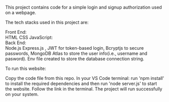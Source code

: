 This project contains code for a simple login and signup authorization used on a webpage.


The tech stacks used in this project are:

Front End: <br>
HTML
CSS 
JavaScript: <br>
Back End: <br>
Node.js Express.js ,
JWT for token-based login,
Bcryptjs to secure passwords,
MongoDB Atlas to store the user info(i.e., username and pasword).
Env file created to store the database connection string.


To run this website:

Copy the code file from this repo.
In your VS Code terminal:
run 'npm install' to install the required dependencies and then run 'node server.js' to start the website.
Follow the link in the terminal.
The project will run successfully on your system.
